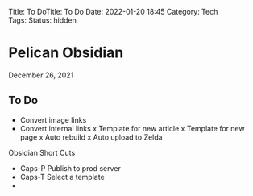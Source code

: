 Title: To DoTitle: To Do
Date: 2022-01-20 18:45
Category: Tech	
Tags: 
Status: hidden


# Pelican Obsidian
December 26, 2021

## To Do
-   Convert image links
-   Convert internal links
x   Template for new article
x   Template for new page
x   Auto rebuild
x   Auto upload to Zelda


Obsidian Short Cuts
- Caps-P 			Publish to prod server
- Caps-T			Select a template
- 